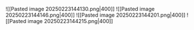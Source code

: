 ![[Pasted image 20250223144130.png|400]]
![[Pasted image 20250223144146.png|400]]
![[Pasted image 20250223144201.png|400]]
![[Pasted image 20250223144215.png|400]]
